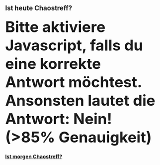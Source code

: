 ## Ist heute Chaostreff?
<div  style="margin: 0 auto;">
  <b style="font-size: xxx-large;" id="answer" >Bitte aktiviere Javascript, falls du eine korrekte Antwort möchtest. Ansonsten lautet die Antwort: Nein! (>85% Genauigkeit)</b>
</div>

### [Ist morgen Chaostreff?](http://www.ist-morgen-chaostreff.online)


 <script>
  var wednesday = 3;
  
  var treffDay = wednesday;
  
  var answers = {
    true:  "JA!",
    false: "Nein!"
  };

  var date = new Date();
  var dayOfWeek = date.getDay();
  
  document.getElementById("answer").innerHTML = answers[dayOfWeek == treffDay];
 </script>